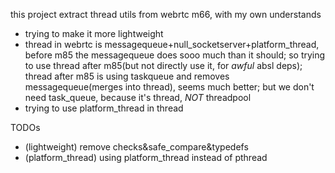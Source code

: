 
this project extract thread utils from webrtc m66, with my own understands
- trying to make it more lightweight
- thread in webrtc is messagequeue+null_socketserver+platform_thread, before m85 the messagequeue does sooo much than it should; so trying to use thread after m85(but not directly use it, for *awful* absl deps); thread after m85 is using taskqueue and removes messagequeue(merges into thread), seems much better; but we don't need task_queue, because it's thread, *NOT* threadpool
- trying to use platform_thread in thread

TODOs
- (lightweight) remove checks&safe_compare&typedefs
- (platform_thread) using platform_thread instead of pthread
